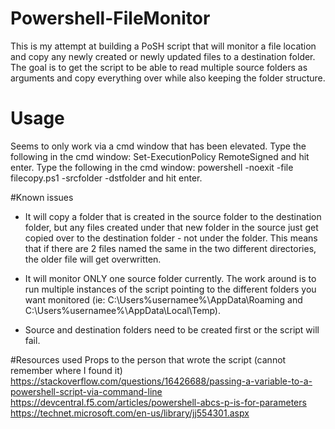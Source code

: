 # Powershell-FileMonitor
This is my attempt at building a PoSH script that will monitor a file location and copy any newly created or newly updated files to a destination folder. The goal is to get the script to be able to read multiple source folders as arguments and copy everything over while also keeping the folder structure. 

# Usage
Seems to only work via a cmd window that has been elevated.
  Type the following in the cmd window: Set-ExecutionPolicy RemoteSigned and hit enter.
  Type the following in the cmd window: powershell -noexit -file <PATH TO THE SCRIPT> filecopy.ps1 -srcfolder <PATH TO SOURCE FOLDER> -dstfolder <PATH TO DESTINATION FOLDER> and hit enter.
  
#Known issues
- It will copy a folder that is created in the source folder to the destination folder, but any files created under that new folder in the source just get copied over to the destination folder - not under the folder.
This means that if there are 2 files named the same in the two different directories, the older file will get overwritten.

- It will monitor ONLY one source folder currently. The work around is to run multiple instances of the script pointing to the different folders you want monitored (ie: C:\Users\%usernamee%\AppData\Roaming and C:\Users\%usernamee%\AppData\Local\Temp).

- Source and destination folders need to be created first or the script will fail.

#Resources used
Props to the person that wrote the script (cannot remember where I found it)
https://stackoverflow.com/questions/16426688/passing-a-variable-to-a-powershell-script-via-command-line
https://devcentral.f5.com/articles/powershell-abcs-p-is-for-parameters
https://technet.microsoft.com/en-us/library/jj554301.aspx
